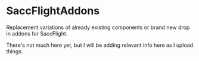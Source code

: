 # SaccFlightAddons
Replacement variations of already existing components or brand new drop in addons for SaccFlight.

There's not much here yet, but I will be adding relevant info here as I upload things.
